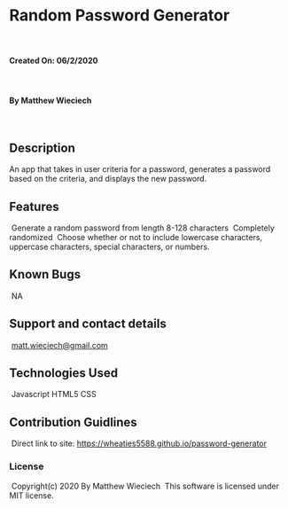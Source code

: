# Random Password Generator
​
#### Created On: 06/2/2020
​
#### By Matthew Wieciech
​
## Description
An app that takes in user criteria for a password, generates a password based on the criteria, and displays the new password.
​
## Features
​
Generate a random password from length 8-128 characters
​
Completely randomized
​
Choose whether or not to include lowercase characters, uppercase characters, special characters, or numbers.
​
## Known Bugs
​
NA
​
## Support and contact details
​
matt.wieciech@gmail.com
​
## Technologies Used
​
Javascript
HTML5
CSS
​
## Contribution Guidlines 
​
Direct link to site:
https://wheaties5588.github.io/password-generator
​
### License
​
Copyright(c) 2020 By Matthew Wieciech
​
This software is licensed under MIT license.
